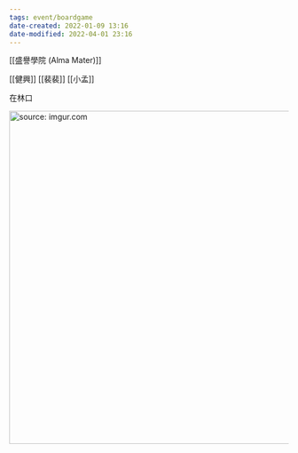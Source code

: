 ```yaml
---
tags: event/boardgame
date-created: 2022-01-09 13:16
date-modified: 2022-04-01 23:16
---
```


[[盛譽學院 (Alma Mater)]]

[[健興]]
[[裴裴]]
[[小孟]]

在林口

<a href="https://imgur.com/UrjQxm9"><img src="https://i.imgur.com/UrjQxm9.jpg" title="source: imgur.com" width="600px" /></a>


